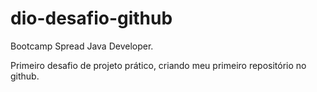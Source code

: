# dio-desafio-github
Bootcamp Spread Java Developer. 

Primeiro desafio de projeto prático, criando meu primeiro repositório no github.
